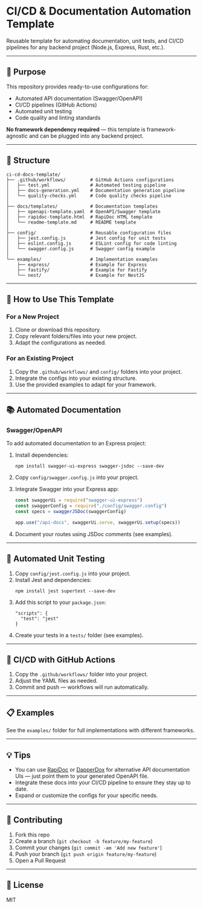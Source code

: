 # CI/CD & Documentation Automation Template

Reusable template for automating documentation, unit tests, and CI/CD pipelines for any backend project (Node.js, Express, Rust, etc.).

---

## 🎯 Purpose

This repository provides ready-to-use configurations for:

- Automated API documentation (Swagger/OpenAPI)
- CI/CD pipelines (GitHub Actions)
- Automated unit testing
- Code quality and linting standards

**No framework dependency required** — this template is framework-agnostic and can be plugged into any backend project.

---

## 📂 Structure

```
ci-cd-docs-template/
├── .github/workflows/         # GitHub Actions configurations
│   ├── test.yml               # Automated testing pipeline
│   ├── docs-generation.yml    # Documentation generation pipeline
│   └── quality-checks.yml     # Code quality checks pipeline
│
├── docs/templates/            # Documentation templates
│   ├── openapi-template.yaml  # OpenAPI/Swagger template
│   ├── rapidoc-template.html  # RapiDoc HTML template
│   └── readme-template.md     # README template
│
├── config/                    # Reusable configuration files
│   ├── jest.config.js         # Jest config for unit tests
│   ├── eslint.config.js       # ESLint config for code linting
│   └── swagger.config.js      # Swagger config example
│
└── examples/                  # Implementation examples
    ├── express/               # Example for Express
    ├── fastify/               # Example for Fastify
    └── nest/                  # Example for NestJS
```

---

## 🚀 How to Use This Template

### For a New Project

1. Clone or download this repository.
2. Copy relevant folders/files into your new project.
3. Adapt the configurations as needed.

### For an Existing Project

1. Copy the `.github/workflows/` and `config/` folders into your project.
2. Integrate the configs into your existing structure.
3. Use the provided examples to adapt for your framework.

---

## 📚 Automated Documentation

### Swagger/OpenAPI

To add automated documentation to an Express project:

1. Install dependencies:

   ```
   npm install swagger-ui-express swagger-jsdoc --save-dev
   ```

2. Copy `config/swagger.config.js` into your project.

3. Integrate Swagger into your Express app:

   ```js
   const swaggerUi = require("swagger-ui-express")
   const swaggerConfig = require("./config/swagger.config")
   const specs = swaggerJSDoc(swaggerConfig)

   app.use("/api-docs", swaggerUi.serve, swaggerUi.setup(specs))
   ```

4. Document your routes using JSDoc comments (see examples).

---

## 🧪 Automated Unit Testing

1. Copy `config/jest.config.js` into your project.
2. Install Jest and dependencies:
   ```
   npm install jest supertest --save-dev
   ```
3. Add this script to your `package.json`:
   ```
   "scripts": {
     "test": "jest"
   }
   ```
4. Create your tests in a `tests/` folder (see examples).

---

## 🔄 CI/CD with GitHub Actions

1. Copy the `.github/workflows/` folder into your project.
2. Adjust the YAML files as needed.
3. Commit and push — workflows will run automatically.

---

## 📋 Examples

See the `examples/` folder for full implementations with different frameworks.

---

## 💡 Tips

- You can use [RapiDoc](https://mrin9.github.io/RapiDoc/) or [DapperDox](https://dapperdox.io/) for alternative API documentation UIs — just point them to your generated OpenAPI file.
- Integrate these docs into your CI/CD pipeline to ensure they stay up to date.
- Expand or customize the configs for your specific needs.

---

## 🤝 Contributing

1. Fork this repo
2. Create a branch (`git checkout -b feature/my-feature`)
3. Commit your changes (`git commit -am 'Add new feature'`)
4. Push your branch (`git push origin feature/my-feature`)
5. Open a Pull Request

---

## 📄 License

MIT
